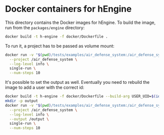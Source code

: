 # Docker containers for hEngine

This directory contains the Docker images for hEngine. To build the image, run from the `packages/engine` directory:

```sh
docker build -t h-engine -f docker/Dockerfile .
```

To run it, a project has to be passed as volume mount:

```sh
docker run -v "$(pwd)/tests/examples/air_defense_system:/air_defense_system:ro" h-engine \
  --project /air_defense_system \
  --log-level info \
  single-run \
  --num-steps 10
```

It's possible to set the output as well. Eventually you need to rebuild the image to add a user with the correct id:

```sh
docker build -t h-engine -f docker/Dockerfile --build-arg USER_UID=$(id -u) --build-arg GROUP_UID=$(id -g) .
mkdir -p output
docker run -v "$(pwd)/tests/examples/air_defense_system:/air_defense_system:ro" -v "$(pwd)/output:/output" h-engine \
  --project /air_defense_system \
  --log-level info \
  --output /output \
  single-run \
  --num-steps 10
```
